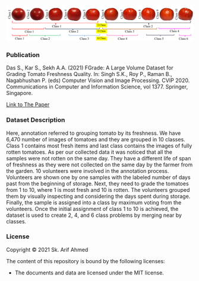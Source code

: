 ![Examples](img/class.png)

### Publication
Das S., Kar S., Sekh A.A. (2021) FGrade: A Large Volume Dataset for Grading Tomato Freshness Quality. 
In: Singh S.K., Roy P., Raman B., Nagabhushan P. (eds) Computer Vision and Image Processing. CVIP 2020. 
Communications in Computer and Information Science, vol 1377. Springer, Singapore.

[Link to The Paper](https://doi.org/10.1007/978-981-16-1092-9_38)

### Dataset Description
Here, annotation referred to grouping tomato by its freshness. We have 6,470 number of images of tomatoes and they are grouped in 10 classes. 
Class 1 contains most fresh items and last class contains the images of fully rotten tomatoes. As per our collected data it was noticed that 
all the samples were not rotten on the same day. They have a different life of span of freshness as they were not collected on the same day by the 
farmer from the garden. 10 volunteers were involved in the annotation process. Volunteers are shown one by one samples with the labeled number of days 
past from the beginning of storage. Next, they need to grade the tomatoes from 1 to 10, where 1 is most fresh and 10 is rotten. The volunteers grouped them by visually inspecting and considering the days spent during storage. Finally, the sample is assigned into a class by maximum voting from the volunteers. Once the initial assignment of class 1 to 10 is achieved, the dataset is used to create 2, 4, and 6 class problems by merging near by classes.

### License

Copyright © 2021 Sk. Arif Ahmed

The content of this repository is bound by the following licenses:

- The documents and data are licensed under the MIT license.
